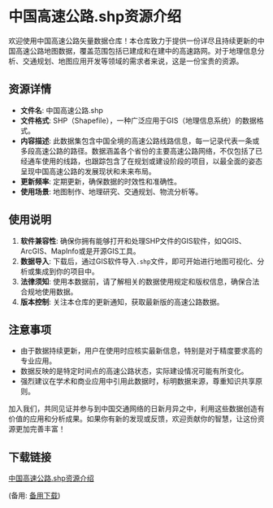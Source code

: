 # 中国高速公路.shp资源介绍

欢迎使用中国高速公路矢量数据仓库！本仓库致力于提供一份详尽且持续更新的中国高速公路地图数据，覆盖范围包括已建成和在建中的高速路网。对于地理信息分析、交通规划、地图应用开发等领域的需求者来说，这是一份宝贵的资源。

## 资源详情

- **文件名**: 中国高速公路.shp
- **文件格式**: SHP（Shapefile），一种广泛应用于GIS（地理信息系统）的数据格式。
- **内容描述**: 此数据集包含中国全境的高速公路线路信息，每一记录代表一条或多段高速公路的路径。数据涵盖各个省份的主要高速公路网络，不仅包括了已经通车使用的线路，也跟踪包含了在规划或建设阶段的项目，以最全面的姿态呈现中国高速公路的发展现状和未来布局。
- **更新频率**: 定期更新，确保数据的时效性和准确性。
- **使用场景**: 地图制作、地理研究、交通规划、物流分析等。
  
## 使用说明

1. **软件兼容性**: 确保你拥有能够打开和处理SHP文件的GIS软件，如QGIS、ArcGIS、MapInfo或是开源GIS工具。
2. **数据导入**: 下载后，通过GIS软件导入`.shp`文件，即可开始进行地图可视化、分析或集成到你的项目中。
3. **法律须知**: 使用本数据前，请了解相关的数据使用规定和版权信息，确保合法合规地使用数据。
4. **版本控制**: 关注本仓库的更新通知，获取最新版的高速公路数据。

## 注意事项

- 由于数据持续更新，用户在使用时应核实最新信息，特别是对于精度要求高的专业应用。
- 数据反映的是特定时间点的高速公路状态，实际建设情况可能有所变化。
- 强烈建议在学术和商业应用中引用此数据时，标明数据来源，尊重知识共享原则。

加入我们，共同见证并参与到中国交通网络的日新月异之中，利用这些数据创造有价值的应用和分析成果。如果你有新的发现或反馈，欢迎贡献你的智慧，让这份资源更加完善丰富！

## 下载链接
[中国高速公路.shp资源介绍](https://pan.quark.cn/s/6f0edb797e2b) 

(备用: [备用下载](https://pan.baidu.com/s/1_QWF2D3UjJC_MKJIGWJ3KA?pwd=1234))
